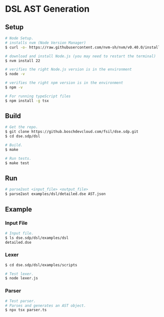 # DSL AST Generation

## Setup
```bash
# Node Setup.
# installs nvm (Node Version Manager)
$ curl -o- https://raw.githubusercontent.com/nvm-sh/nvm/v0.40.0/install.sh | bash

# download and install Node.js (you may need to restart the terminal)
$ nvm install 22

# verifies the right Node.js version is in the environment
$ node -v

# verifies the right npm version is in the environment
$ npm -v

# For running typeScript files
$ npm install -g tsx
``` 

## Build 
```bash
# Get the repo.
$ git clone https://github.boschdevcloud.com/fsil/dse.sdp.git
$ cd dse.sdp/dsl

# Build.
$ make

# Run tests.
$ make test
```

## Run
```bash
# parse2ast <input_file> <output_file>
$ parse2ast examples/dsl/detailed.dse AST.json

```


## Example

### Input File
```bash
# Input file.
$ ls dse.sdp/dsl/examples/dsl
detailed.dse
```

### Lexer
```bash
$ cd dse.sdp/dsl/examples/scripts

# Test lexer.
$ node lexer.js
```

### Parser
```bash
# Test parser.
# Parses and generates an AST object.
$ npx tsx parser.ts
```
